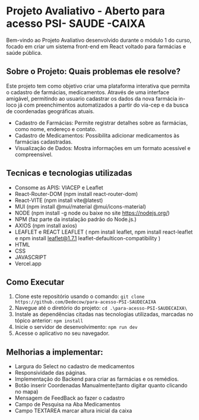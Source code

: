 # Projeto Avaliativo - Aberto para acesso PSI- SAUDE -CAIXA

Bem-vindo ao Projeto Avaliativo desenvolvido durante o módulo 1 do curso, focado em criar um sistema front-end em React voltado para farmácias e saúde pública.

## Sobre o Projeto: Quais problemas ele resolve?

Este projeto tem como objetivo criar uma plataforma interativa que permita o cadastro de farmácias, medicamentos. Através de uma interface amigável, permitindo ao usuario cadastrar os dados da nova farmácia in-loco já com preenchimentos automatizados a partir do via-cep e da busca de coordenadas geográficas atuais.

- Cadastro de Farmácias: Permite registrar detalhes sobre as farmácias, como nome, endereço e contato.
- Cadastro de Medicamentos: Possibilita adicionar medicamentos às farmácias cadastradas.
- Visualização de Dados: Mostra informações em um formato acessível e compreensível.
  
## Tecnicas e tecnologias utilizadas

 - Consome as APIS: VIACEP e Leaflet
 - React-Router-DOM (npm install react-router-dom)
 - React-VITE (npm install vite@latest)
 - MUI (npm install @mui/material @mui/icons-material)
 - NODE (npm install -g node ou baixe no site https://nodejs.org/)
 - NPM (faz parte da instalação padrão do Node.js.)
 - AXIOS (npm install axios)
 - LEAFLET e REACT LEAFLET (
   npm install leaflet,
   npm install react-leaflet e
   npm install leaflet@1.7.1 leaflet-defaulticon-compatibility )
 - HTML
 - CSS
 - JAVASCRIPT
 - Vercel.app

## Como Executar

1. Clone este repositório usando o comando: `git clone https://github.com/Dedecow/para-acesso-PSI-SAUDECAIXA`
2. Navegue até o diretório do projeto: `cd .\para-acesso-PSI-SAUDECAIXA\`
3. Instale as dependências citadas nas tecnologias utilizadas, marcadas no tópico anterior: `npm install`
4. Inicie o servidor de desenvolvimento: `npm run dev`
5. Acesse o aplicativo no seu navegador.

## Melhorias a implementar:

- Largura do Select no cadastro de medicamentos
- Responsividade das páginas.
- Implementação do Backend para criar as farmácias e os remédios.
- Botão inserir Coordenadas Manualmente(tanto digitar quanto clicando no mapa)
- Mensagem de FeedBack ao fazer o cadastro
- Campo de Pesquisa na Aba Medicamentos
- Campo TEXTAREA marcar altura inicial da caixa
